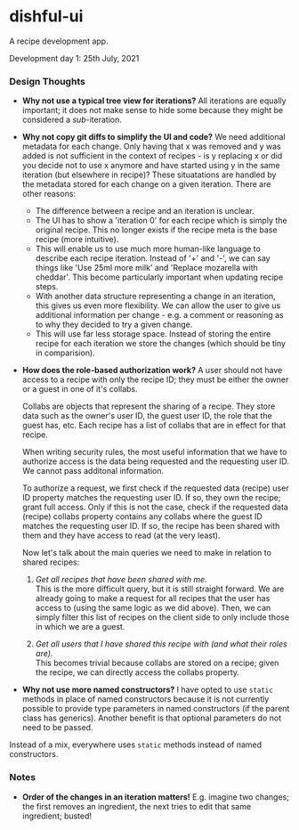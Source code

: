 # dishful-ui

A recipe development app.

Development day 1: 25th July, 2021

### Design Thoughts

- **Why not use a typical tree view for iterations?**
  All iterations are equally important; it does not make sense to hide some because they might
  be considered a _sub_-iteration.
- **Why not copy git diffs to simplify the UI and code?**
  We need additional metadata for each change. Only having that x was removed and y was added
  is not sufficient in the context of recipes - is y replacing x or did you decide not to use 
  x anymore and have started using y in the same iteration (but elsewhere in recipe)? 
  These situatations are handled by the metadata stored for each change on a given iteration.
  There are other reasons:

  - The difference between a recipe and an iteration is unclear.
  - The UI has to show a 'iteration 0' for each recipe which is simply the original recipe. This no longer exists if the recipe meta 
    is the base recipe (more intuitive).
  - This will enable us to use much more human-like language to describe each recipe iteration.
    Instead of '+' and '-', we can say things like 'Use 25ml more milk' and 'Replace mozarella with cheddar'.
    This become particularly important when updating recipe steps.
  - With another data structure representing a change in an iteration, this gives us even more flexibility.
    We can allow the user to give us additional information per change - e.g. a comment or reasoning as to why
    they decided to try a given change.
  - This will use far less storage space. Instead of storing the entire recipe for each iteration we store the changes 
    (which should be tiny in comparision).
- **How does the role-based authorization work?**
  A user should not have access to a recipe with only the recipe ID; they must be either the owner or a guest in one of it's collabs.

  Collabs are objects that represent the sharing of a recipe. They store data such as the owner's user ID, the 
  guest user ID, the role that the guest has, etc. Each recipe has a list of collabs that are in effect for that recipe. 

  When writing security rules, the most useful information that we have to authorize access is the data being requested and the
  requesting user ID. We cannot pass additonal information. 

  To authorize a request, we first check if the requested data (recipe) user ID property matches the requesting user ID. If so,
  they own the recipe; grant full access.
  Only if this is not the case, check if the requested data (recipe) collabs property contains any collabs where the guest ID matches
  the requesting user ID. If so, the recipe has been shared with them and they have access to read (at the very least).

  Now let's talk about the main queries we need to make in relation to shared recipes:

  1. *Get all recipes that have been shared with me.* <br/>
     This is the more difficult query, but it is still straight forward. 
     We are already going to make a request for all recipes that the user has access to (using the same
     logic as we did above). Then, we can simply filter this list of recipes on the client side to only include
     those in which we are a guest.

  2. *Get all users that I have shared this recipe with (and what their roles are).* <br/>
     This becomes trivial because collabs are stored on a recipe; given the recipe, we can directly access the
     collabs property. 

- **Why not use more named constructors?**
I have opted to use `static` methods in place of named constructors because it is not currently possible
to provide type parameters in named constructors (if the parent class has generics). Another benefit is that
optional parameters do not need to be passed.

Instead of a mix, everywhere uses `static` methods instead of named constructors.

### Notes

- **Order of the changes in an iteration matters!**
  E.g. imagine two changes; the first removes an ingredient, the next
  tries to edit that same ingredient; busted! 